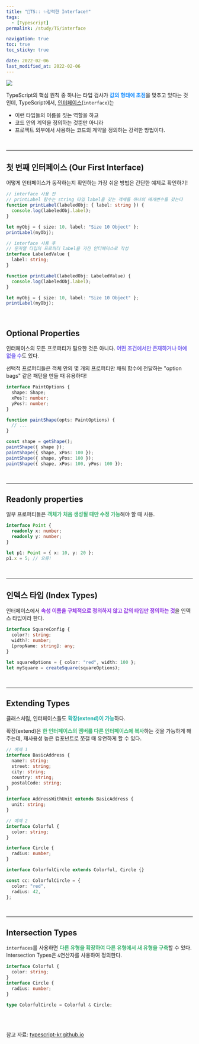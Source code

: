 ```yaml
---
title: "💫TS:: ✨강력한 Interface!"
tags:
  - [Typescript]
permalink: /study/TS/interface

navigation: true
toc: true
toc_sticky: true

date: 2022-02-06
last_modified_at: 2022-02-06
---
```


![](https://images.velog.io/images/april_5/post/fef3266f-5808-4e74-a394-3cc0c8bd35a3/typescript.png)

TypeScript의 핵심 원칙 중 하나는 타입 검사가 <span style='color:dodgerblue'>**값의 형태에 초점**</span>을 맞추고 있다는 것인데, TypeScript에서, [인터페이스](https://www.typescriptlang.org/docs/handbook/interfaces.html)(`interface`)는

- 이런 타입들의 이름을 짓는 역할을 하고
- 코드 안의 계약을 정의하는 것뿐만 아니라
- 프로젝트 외부에서 사용하는 코드의 계약을 정의하는 강력한 방법이다.

<br />

---

## 첫 번째 인터페이스 (Our First Interface)

어떻게 인터페이스가 동작하는지 확인하는 가장 쉬운 방법은 간단한 예제로 확인하기!

```ts
// interface 사용 전
// printLabel 함수는 string 타입 label을 갖는 객체를 하나의 매개변수를 갖는다
function printLabel(labeledObj: { label: string }) {
  console.log(labeledObj.label);
}

let myObj = { size: 10, label: "Size 10 Object" };
printLabel(myObj);

// interface 사용 후
// 문자열 타입의 프로퍼티 label을 가진 인터페이스로 작성
interface LabeledValue {
  label: string;
}

function printLabel(labeledObj: LabeledValue) {
  console.log(labeledObj.label);
}

let myObj = { size: 10, label: "Size 10 Object" };
printLabel(myObj);
```

<br />

## Optional Properties

인터페이스의 모든 프로퍼티가 필요한 것은 아니다. <span style='color:mediumslateblue'>**어떤 조건에서만 존재하거나 아예 없을 수**</span>도 있다.

선택적 프로퍼티들은 객체 안의 몇 개의 프로퍼티만 채워 함수에 전달하는 "option bags" 같은 패턴을 만들 때 유용하다!

```ts
interface PaintOptions {
  shape: Shape;
  xPos?: number;
  yPos?: number;
}

function paintShape(opts: PaintOptions) {
  // ...
}

const shape = getShape();
paintShape({ shape });
paintShape({ shape, xPos: 100 });
paintShape({ shape, yPos: 100 });
paintShape({ shape, xPos: 100, yPos: 100 });
```

<br />

---

## Readonly properties

일부 프로퍼티들은 <span style='color:mediumseagreen'>**객체가 처음 생성될 때만 수정 가능**</span>해야 할 때 사용.

```ts
interface Point {
  readonly x: number;
  readonly y: number;
}

let p1: Point = { x: 10, y: 20 };
p1.x = 5; // 오류!
```

<br />

---

## 인덱스 타입 (Index Types)

인터페이스에서 <span style='color:blueviolet'>**속성 이름을 구체적으로 정의하지 않고 값의 타입만 정의하는 것**</span>을 인덱스 타입이라 한다.

```ts
interface SquareConfig {
  color?: string;
  width?: number;
  [propName: string]: any;
}

let squareOptions = { color: "red", width: 100 };
let mySquare = createSquare(squareOptions);
```

<br />

---

## Extending Types

클래스처럼, 인터페이스들도 <span style='color:lightseagreen'>**확장(extend)이 가능**</span>하다.

확장(extend)은 <span style='color:mediumseagreen'>**한 인터페이스의 멤버를 다른 인터페이스에 복사**</span>하는 것을 가능하게 해주는데, 재사용성 높은 컴포넌트로 쪼갤 때 유연하게 할 수 있다.

```ts
// 예제 1
interface BasicAddress {
  name?: string;
  street: string;
  city: string;
  country: string;
  postalCode: string;
}

interface AddressWithUnit extends BasicAddress {
  unit: string;
}

// 예제 2
interface Colorful {
  color: string;
}

interface Circle {
  radius: number;
}

interface ColorfulCircle extends Colorful, Circle {}

const cc: ColorfulCircle = {
  color: "red",
  radius: 42,
};
```

<br />

---

## Intersection Types

`interfaces`를 사용하면 <span style='color:mediumseagreen'>**다른 유형을 확장하여 다른 유형에서 새 유형을 구축**</span>할 수 있다. Intersection Types은 `&`연산자를 사용하여 정의한다.

```ts
interface Colorful {
  color: string;
}
interface Circle {
  radius: number;
}

type ColorfulCircle = Colorful & Circle;
```

<br /><br />

참고 자료: [typescript-kr.github.io](https://typescript-kr.github.io/pages/interfaces.html)

<br /><br />
